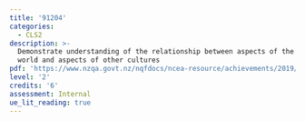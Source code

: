 ```yaml
---
title: '91204'
categories:
  - CLS2
description: >-
  Demonstrate understanding of the relationship between aspects of the classical
  world and aspects of other cultures
pdf: 'https://www.nzqa.govt.nz/nqfdocs/ncea-resource/achievements/2019/as91204.pdf'
level: '2'
credits: '6'
assessment: Internal
ue_lit_reading: true
---
```


